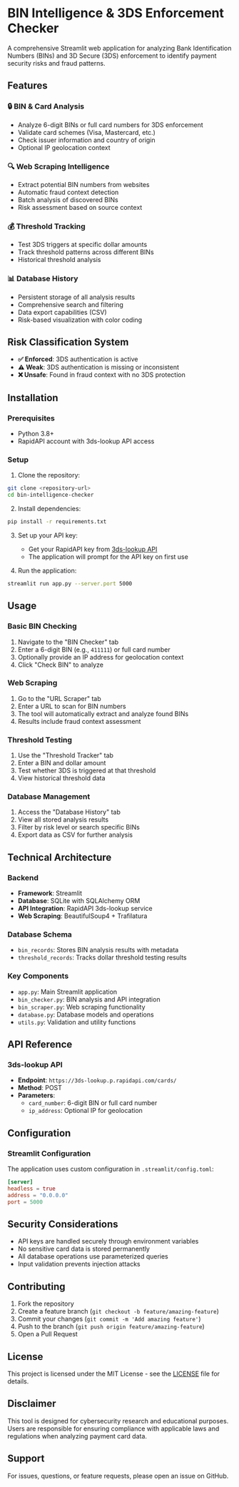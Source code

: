 # BIN Intelligence & 3DS Enforcement Checker

A comprehensive Streamlit web application for analyzing Bank Identification Numbers (BINs) and 3D Secure (3DS) enforcement to identify payment security risks and fraud patterns.

## Features

### 🔒 BIN & Card Analysis
- Analyze 6-digit BINs or full card numbers for 3DS enforcement
- Validate card schemes (Visa, Mastercard, etc.)
- Check issuer information and country of origin
- Optional IP geolocation context

### 🔍 Web Scraping Intelligence
- Extract potential BIN numbers from websites
- Automatic fraud context detection
- Batch analysis of discovered BINs
- Risk assessment based on source context

### 💰 Threshold Tracking
- Test 3DS triggers at specific dollar amounts
- Track threshold patterns across different BINs
- Historical threshold analysis

### 📊 Database History
- Persistent storage of all analysis results
- Comprehensive search and filtering
- Data export capabilities (CSV)
- Risk-based visualization with color coding

## Risk Classification System

- **✅ Enforced**: 3DS authentication is active
- **⚠️ Weak**: 3DS authentication is missing or inconsistent
- **❌ Unsafe**: Found in fraud context with no 3DS protection

## Installation

### Prerequisites
- Python 3.8+
- RapidAPI account with 3ds-lookup API access

### Setup
1. Clone the repository:
```bash
git clone <repository-url>
cd bin-intelligence-checker
```

2. Install dependencies:
```bash
pip install -r requirements.txt
```

3. Set up your API key:
   - Get your RapidAPI key from [3ds-lookup API](https://rapidapi.com/3ds-lookup/api/3ds-lookup)
   - The application will prompt for the API key on first use

4. Run the application:
```bash
streamlit run app.py --server.port 5000
```

## Usage

### Basic BIN Checking
1. Navigate to the "BIN Checker" tab
2. Enter a 6-digit BIN (e.g., `411111`) or full card number
3. Optionally provide an IP address for geolocation context
4. Click "Check BIN" to analyze

### Web Scraping
1. Go to the "URL Scraper" tab
2. Enter a URL to scan for BIN numbers
3. The tool will automatically extract and analyze found BINs
4. Results include fraud context assessment

### Threshold Testing
1. Use the "Threshold Tracker" tab
2. Enter a BIN and dollar amount
3. Test whether 3DS is triggered at that threshold
4. View historical threshold data

### Database Management
1. Access the "Database History" tab
2. View all stored analysis results
3. Filter by risk level or search specific BINs
4. Export data as CSV for further analysis

## Technical Architecture

### Backend
- **Framework**: Streamlit
- **Database**: SQLite with SQLAlchemy ORM
- **API Integration**: RapidAPI 3ds-lookup service
- **Web Scraping**: BeautifulSoup4 + Trafilatura

### Database Schema
- `bin_records`: Stores BIN analysis results with metadata
- `threshold_records`: Tracks dollar threshold testing results

### Key Components
- `app.py`: Main Streamlit application
- `bin_checker.py`: BIN analysis and API integration
- `bin_scraper.py`: Web scraping functionality
- `database.py`: Database models and operations
- `utils.py`: Validation and utility functions

## API Reference

### 3ds-lookup API
- **Endpoint**: `https://3ds-lookup.p.rapidapi.com/cards/`
- **Method**: POST
- **Parameters**:
  - `card_number`: 6-digit BIN or full card number
  - `ip_address`: Optional IP for geolocation

## Configuration

### Streamlit Configuration
The application uses custom configuration in `.streamlit/config.toml`:
```toml
[server]
headless = true
address = "0.0.0.0"
port = 5000
```

## Security Considerations

- API keys are handled securely through environment variables
- No sensitive card data is stored permanently
- All database operations use parameterized queries
- Input validation prevents injection attacks

## Contributing

1. Fork the repository
2. Create a feature branch (`git checkout -b feature/amazing-feature`)
3. Commit your changes (`git commit -m 'Add amazing feature'`)
4. Push to the branch (`git push origin feature/amazing-feature`)
5. Open a Pull Request

## License

This project is licensed under the MIT License - see the [LICENSE](LICENSE) file for details.

## Disclaimer

This tool is designed for cybersecurity research and educational purposes. Users are responsible for ensuring compliance with applicable laws and regulations when analyzing payment card data.

## Support

For issues, questions, or feature requests, please open an issue on GitHub.